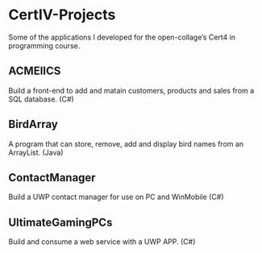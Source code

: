 # CertIV-Projects

Some of the applications I developed for the open-collage’s Cert4 in programming course.

## ACMEIICS
Build a front-end to add and matain customers, products and sales from a SQL database. (C#)

## BirdArray
A program that can store, remove, add and display bird names from an ArrayList. (Java)

## ContactManager
Build a UWP contact manager for use on PC and WinMobile (C#)

## UltimateGamingPCs
Build and consume a web service with a UWP APP. (C#)
